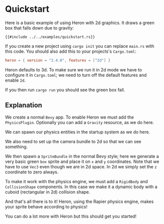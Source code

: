 # Quickstart

Here is a basic example of using Heron with 2d graphics. It draws a green box
that falls down due to gravity:

```rust,no_run,noplayground
{{#include ../../examples/quickstart.rs}}
```

If you create a new project using `cargo init` you can replace `main.rs`
with this code. You should also add this to your projects's `Cargo.toml`:

<!--- x-release-please-start-version --->
```toml
heron = { version = "2.4.0", features = ["2d"] }
```
<!--- x-release-please-end-version --->

Heron defaults to 3d. To make sure we run it in 2d mode we have to configure it
in `Cargo.toml`; we need to turn off the default features and enable `2d`.

If you then run `cargo run` you should see the green box fall.

## Explanation

We create a normal `Bevy` app. To enable Heron we must add the `PhysicsPlugin`.
Optionally you can add a `Gravity` resource, as we do here.

We can spawn our physics entities in the startup system as we do here.

We also need to set up the camera bundle to 2d so that we can see something.

We then spawn a `SpriteBundle` in the normal Bevy style; here we generate a
very basic green `box` sprite and place it on `x` and `y` coordinates. Note
that we have to use `Vec3` even though we are in 2d space. In 2d we simply set
the `z` coordinate to zero always.

To make it work with the physics engine, we must add a `RigidBody` and `CollisionShape` components.
In this case we make it a dynamic body with a cuboid (rectangular in 2d) collision shape.

And that's all there is to it! Heron, using the Rapier physics engine, makes
your sprite behave according to physics!

You can do a lot more with Heron but this should get you started!
